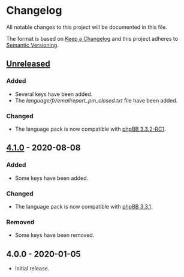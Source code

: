 # Changelog

All notable changes to this project will be documented in this file.

The format is based on [Keep a Changelog](https://keepachangelog.com/en/1.0.0/) and this project adheres to [Semantic Versioning](https://semver.org/spec/v2.0.0.html).

## [Unreleased](https://github.com/qiaeru/phpbb-language-fr/compare/v4.1.0...3.3.x)

### Added

- Several keys have been added.
- The *language/fr/emailreport_pm_closed.txt* file have been added.

### Changed

- The language pack is now compatible with [phpBB 3.3.2-RC1](https://github.com/phpbb/phpbb/releases/tag/release-3.3.2-RC1).

## [4.1.0](https://github.com/qiaeru/phpbb-language-fr/compare/v4.0.0...v4.1.0) - 2020-08-08

### Added

- Some keys have been added.

### Changed

- The language pack is now compatible with [phpBB 3.3.1](https://download.phpbb.com/pub/release/3.3/3.3.1/).

### Removed

- Some keys have been removed.

## 4.0.0 - 2020-01-05

- Initial release.
